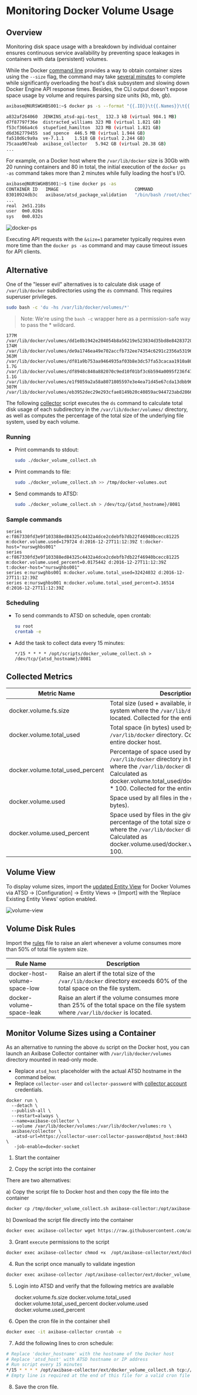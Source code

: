 # Monitoring Docker Volume Usage

## Overview

Monitoring disk space usage with a breakdown by individual container ensures continuous service availability by preventing space leakages in containers with data (persistent) volumes.

While the Docker [command line](https://docs.docker.com/engine/reference/commandline/ps/) provides a way to obtain container sizes using the `--size` flag, the command may take [several minutes](https://github.com/docker/docker/issues/17832) to complete while significantly overloading the host's disk subsystem and slowing down Docker Engine API response times. Besides, the CLI output doesn't expose space usage by volume and requires parsing size units (kb, mb, gb).

  ```sh
  axibase@NURSWGHBS001:~$ docker ps -s --format "{{.ID}}\t{{.Names}}\t{{.Size}}"
  ```

  ```sh
  a832af264060	JENKINS_atsd-api-test_	132.3 kB (virtual 984.1 MB)
  d7f87797f36e	distracted_williams	323 MB (virtual 1.821 GB)
  f53cf366a4c6	stupefied_hamilton	323 MB (virtual 1.821 GB)
  d6d362779455	sad_spence	446.5 MB (virtual 1.944 GB)
  fa510d6c9a9a	ve-7.1.1	1.518 GB (virtual 2.244 GB)
  75caaa907eab	axibase_collector	5.942 GB (virtual 20.38 GB)
  ...
  ```

For example, on a Docker host where the `/var/lib/docker` size is 30Gb with 20 running containers and 80 in total, the initial execution of the `docker ps -as` command takes more than 2 minutes while fully loading the host's I/O.

  ```sh
  axibase@NURSWGHBS001:~$ time docker ps -as
  CONTAINER ID   IMAGE                             COMMAND                  CREATED         STATUS         PORTS                     SIZE
  83010924db3c   axibase/atsd_package_validation   "/bin/bash /root/chec"   5 minutes ago   Up 3 minutes   atsd_package_validation   561.7 MB (virtual 818.9 MB)
  ...
  real	2m51.218s
  user	0m0.026s
  sys	0m0.032s
  ```

![docker-ps](docker-ps-as.png)

Executing API requests with the `&size=1` parameter typically requires even more time than the `docker ps -as` command and may cause timeout issues for API clients.

## Alternative

One of the "lesser evil" alternatives is to calculate disk usage of `/var/lib/docker` subdirectories using the `ds` command. This requires superuser privileges.

  ```sh
  sudo bash -c 'du -hs /var/lib/docker/volumes/*'
  ```

> Note: We're using the `bash -c` wrapper here as a permission-safe way to pass the * wildcard.

  ```
  177M	/var/lib/docker/volumes/dd1e8b1942e204054b8a56219e523834d35bd8e84283720daf227823eae9b21f
  174M	/var/lib/docker/volumes/de9a1746ea49e702accfb732ee74354c6291c2356a5319693868533fbeb40765
  363M	/var/lib/docker/volumes/df81a9b753aa9464935af03b8e3dc57fa53cacaa1910a80dc4f1e6b9f952fb77
  1.7G	/var/lib/docker/volumes/df8948c840a882070c9ed10f01bf3c6b594a0095f236f47af124cf9d76dee165
  1.1G	/var/lib/docker/volumes/e1f9859a2a58a8071805597e3e4ea71d45e67cda13dbb9630742e654c379d544
  307M	/var/lib/docker/volumes/eb3952dec29e293cfae8149b20c40859ac944723abd28666e093ab1d76b43a0c
  ```

The following [collector](docker_volume_collect.sh) script executes the `ds` command to calculate total disk usage of each subdirectory in the `/var/lib/docker/volumes/` directory, as well as computes the percentage of the total size of the underlying file system, used by each volume.

### Running

* Print commands to stdout:

  ```sh
  sudo ./docker_volume_collect.sh
  ```

* Print commands to file:

  ```sh
  sudo ./docker_volume_collect.sh >> /tmp/docker-volumes.out
  ```

* Send commands to ATSD:

  ```sh
  sudo ./docker_volume_collect.sh > /dev/tcp/{atsd_hostname}/8081
  ```

### Sample commands

  ```ls
  series e:f867330fd3e9f103388ed84325c4432a4dce2cdebfb7db22f46940bcecc81225 m:docker.volume.used=179724 d:2016-12-27T11:12:39Z t:docker-host="nurswghbs001"
  series e:f867330fd3e9f103388ed84325c4432a4dce2cdebfb7db22f46940bcecc81225 m:docker.volume.used_percent=0.0175442 d:2016-12-27T11:12:39Z t:docker-host="nurswghbs001"
  series e:nurswghbs001 m:docker.volume.total_used=32424032 d:2016-12-27T11:12:39Z
  series e:nurswghbs001 m:docker.volume.total_used_percent=3.16514 d:2016-12-27T11:12:39Z
  ```

### Scheduling

* To send commands to ATSD on schedule, open crontab:

  ```sh
  su root
  crontab -e
  ```

* Add the task to collect data every 15 minutes:

  ```
  */15 * * * * /opt/scripts/docker_volume_collect.sh > /dev/tcp/{atsd_hostname}/8081
  ```

## Collected Metrics

| **Metric Name** | **Description** |
|---|---|
|docker.volume.fs.size | Total size (used + available, in bytes) of the file system where the `/var/lib/docker` directory is located. Collected for the entire docker host. |
|docker.volume.total_used | Total space (in bytes) used by the `/var/lib/docker` directory. Collected for the entire docker host. |
|docker.volume.total_used_percent | Percentage of space used by the `/var/lib/docker` directory in the file system where the `/var/lib/docker` directory is located. Calculated as docker.volume.total_used/docker.volume.fs.size * 100. Collected for the entire docker host. |
|docker.volume.used | Space used by all files in the given volume (in bytes).|
|docker.volume.used_percent | Space used by files in the given volume as percentage of the total size of the file system where the `/var/lib/docker` directory is located. Calculated as docker.volume.used/docker.volume.fs.size * 100.

## Volume View

To display volume sizes, import the [updated Entity View](volume-entity-view.xml) for Docker Volumes via ATSD -> [Configuration] -> Entity Views -> [Import] with the 'Replace Existing Entity Views' option enabled.

![volume-view](volume-view.png)

## Volume Disk Rules

Import the [rules](volume-rules.xml) file to raise an alert whenever a volume consumes more than 50% of total file system size.

| Rule Name | Description |
|---|---|
|docker-host-volume-space-low | Raise an alert if the total size of the `/var/lib/docker` directory exceeds 60% of the total space on the file system. |
| docker-volume-space-leak| Raise an alert if the volume consumes more than 25% of the total space on the file system where `/var/lib/docker` is located.|


## Monitor Volume Sizes using a Container

As an alternative to running the above `du` script on the Docker host, you can launch an Axibase Collector container with `/var/lib/docker/volumes` directory mounted in read-only mode.

   * Replace `atsd_host` placeholder with the actual ATSD hostname in the command below.
   * Replace `collector-user` and `collector-password` with [collector account](https://github.com/axibase/atsd-docs/blob/master/administration/collector-account.md) credentials.

   ```properties
   docker run \
     --detach \
     --publish-all \
     --restart=always \
     --name=axibase-collector \
     --volume /var/lib/docker/volumes:/var/lib/docker/volumes:ro \
     axibase/collector \
      -atsd-url=https://collector-user:collector-password@atsd_host:8443 \
      -job-enable=docker-socket
   ```

   1. Start the container

   2. Copy the script into the container
        
   There are two alternatives: 
        
   a) Copy the script file to Docker host and then copy the file into the container

   ```sh
   docker cp /tmp/docker_volume_collect.sh axibase-collector:/opt/axibase-collector/ext/docker_volume_collect.sh
   ```

   b) Download the script file directly into the container

   ```sh
   docker exec axibase-collector wget https://raw.githubusercontent.com/axibase/axibase-collector-docs/master/jobs/docker/docker_volume_collect.sh -P /opt/axibase-collector/ext
   ```

   3. Grant `execute` permissions to the script
   ```sh
   docker exec axibase-collector chmod +x  /opt/axibase-collector/ext/docker_volume_collect.sh
   ```

   4. Run the script once manually to validate ingestion

   ```sh
   docker exec axibase-collector /opt/axibase-collector/ext/docker_volume_collect.sh tcp://atsd_host:8081 docker_hostname
   ```

   5. Login into ATSD and verify that the following metrics are available

        docker.volume.fs.size
        docker.volume.total_used
        docker.volume.total_used_percent
        docker.volume.used
        docker.volume.used_percent

   6. Open the cron file in the container shell

   ```sh
   docker exec -it axibase-collector crontab -e
   ```

   7. Add the following lines to cron schedule:

   ```sh
   # Replace 'docker_hostname' with the hostname of the Docker host
   # Replace 'atsd_host' with ATSD hostname or IP address
   # Run script every 15 minutes
   */15 * * * * /opt/axibase-collector/ext/docker_volume_collect.sh tcp://atsd_host:8081 docker_hostname
   # Empty line is required at the end of this file for a valid cron file
   ```

   8. Save the cron file.
